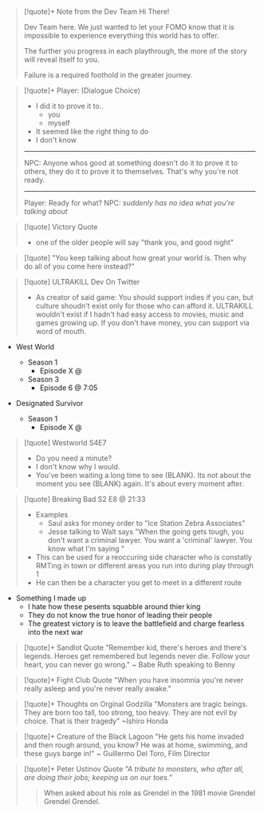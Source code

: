 
> [!quote]+ Note from the Dev Team
> Hi There!
> 
> Dev Team here. We just wanted to let your FOMO know that it is impossible to experience everything this world has to offer. 
> 
> The further you progress in each playthrough, the more of the story will reveal itself to you.
> 
>  Failure is a required foothold in the greater journey.


> [!quote]+
> Player: (Dialogue Choice)
> - I did it to prove it to..
> 	- you
> 	- myself
> - It seemed like the right thing to do
> - I don't know
> ---
> NPC: Anyone whos good at something doesn't do it to prove it to others, they do it to prove it to themselves. That's why you're not ready. 
> 
> ---
> Player: Ready for what?
> NPC: *suddenly has no idea what you're talking about*


> [!quote] Victory Quote
> - one of the older people will say "thank you, and good night"


> [!quote] 
> "You keep talking about how great your world is. Then why do all of you come here instead?"


> [!quote] ULTRAKILL Dev On Twitter
> - As creator of said game: You should support indies if you can, but culture shoudn't exist only for those who can afford it. ULTRAKILL wouldn't exist if I hadn't had easy access to movies, music and games growing up. If you don't have money, you can support via word of mouth.

- West World 
	- Season 1
		- Episode X @
	- Season 3 
		- Episode 6 @ 7:05

- Designated Survivor 
	- Season 1 
		- Episode X @ 

> [!quote] Westworld S4E7
>- Do you need a minute?
>- I don't know why I would.
>- You've been waiting a long time to see (BLANK). Its not about the moment you see (BLANK) again. It's about every moment after.


> [!quote] Breaking Bad S2 E8 @ 21:33
> - Examples
> 	- Saul asks for money order to "Ice Station Zebra Associates"
> 	- Jesse talking to Walt says "When the going gets tough, you don't want a criminal lawyer. You want a 'criminal' lawyer. You know what I'm saying "
> - This can be used for a reoccuring side character who is constatly RMTing in town or different areas you run into during play through 1
> - He can then be a character you get to meet in a different route

- Something I made up
	- I hate how these pesents squabble around thier king
	- They do not know the true honor of leading their people 
	- The greatest victory is to leave the battlefield and charge fearless into the next war


> [!quote]+ Sandlot Quote
> "Remember kid, there's heroes and there's legends. Heroes get remembered but legends never die. Follow your heart, you can never go wrong."
> ~ Babe Ruth speaking to Benny

> [!quote]+ Fight Club Quote
> "When you have insomnia you're never really asleep and you're never really awake."
> 



> [!quote]+ Thoughts on Orginal Godzilla
> "Monsters are tragic beings. They are born too tall, too strong, too heavy. They are not evil by choice. That is their tragedy"
> ~Ishiro Honda

> [!quote]+ Creature of the Black Lagoon
> "He gets his home invaded and then rough around, you know?
> He was at home, swimming, and these guys barge in!"
> ~ Guillermo Del Toro, Film Director


> [!quote]+ Peter Ustinov Quote
> *"A tribute to monsters, who after all, are doing their jobs; keeping us on our toes."*
> 
>> When asked about his role as Grendel in the 1981 movie Grendel Grendel Grendel.


